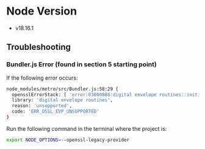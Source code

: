 # Node Version

- v18.16.1

## Troubleshooting

### Bundler.js Error (found in section 5 starting point)

If the following error occurs:

```bash
node_modules/metro/src/Bundler.js:58:29 {
  opensslErrorStack: [ 'error:03000086:digital envelope routines::initialization error' ],
  library: 'digital envelope routines',
  reason: 'unsupported',
  code: 'ERR_OSSL_EVP_UNSUPPORTED'
}
```

Run the following command in the terminal where the project is:

```bash
export NODE_OPTIONS=--openssl-legacy-provider
```
